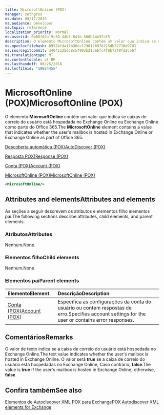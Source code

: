 ```yaml
---
title: MicrosoftOnline (POX)
manager: sethgros
ms.date: 09/17/2015
ms.audience: Developer
ms.topic: reference
localization_priority: Normal
ms.assetid: 0b88f02a-9c50-44b3-841b-560b24e37af5
description: O elemento MicrosoftOnline contém um valor que indica se caixas de correio do usuário está hospedada no Exchange Online ou Exchange Online como parte do Office 365.
ms.openlocfilehash: b952bfda17b30dcf29812697d225db32718d9781
ms.sourcegitcommit: 34041125dc8c5f993b21cebfc4f8b72f0fd2cb6f
ms.translationtype: MT
ms.contentlocale: pt-BR
ms.lasthandoff: 06/25/2018
ms.locfileid: "19824458"
---
```

# <a name="microsoftonline-pox"></a><span data-ttu-id="21c6e-103">MicrosoftOnline (POX)</span><span class="sxs-lookup"><span data-stu-id="21c6e-103">MicrosoftOnline (POX)</span></span>

<span data-ttu-id="21c6e-104">O elemento **MicrosoftOnline** contém um valor que indica se caixas de correio do usuário está hospedada no Exchange Online ou Exchange Online como parte do Office 365.</span><span class="sxs-lookup"><span data-stu-id="21c6e-104">The **MicrosoftOnline** element contains a value that indicates whether the user's mailbox is hosted in Exchange Online or Exchange Online as part of Office 365.</span></span> 
  
[<span data-ttu-id="21c6e-105">Descoberta automática (POX)</span><span class="sxs-lookup"><span data-stu-id="21c6e-105">AutoDiscover (POX)</span></span>](autodiscover-pox.md)
  
[<span data-ttu-id="21c6e-106">Resposta POX)</span><span class="sxs-lookup"><span data-stu-id="21c6e-106">Response (POX)</span></span>](response-pox.md)
  
[<span data-ttu-id="21c6e-107">Conta (POX)</span><span class="sxs-lookup"><span data-stu-id="21c6e-107">Account (POX)</span></span>](account-pox.md)
  
[<span data-ttu-id="21c6e-108">MicrosoftOnline (POX)</span><span class="sxs-lookup"><span data-stu-id="21c6e-108">MicrosoftOnline (POX)</span></span>](microsoftonline-pox.md)
  
```XML
<MicrosoftOnline/>
```

## <a name="attributes-and-elements"></a><span data-ttu-id="21c6e-109">Attributes and elements</span><span class="sxs-lookup"><span data-stu-id="21c6e-109">Attributes and elements</span></span>

<span data-ttu-id="21c6e-110">As seções a seguir descrevem os atributos e elementos filho elementos pai.</span><span class="sxs-lookup"><span data-stu-id="21c6e-110">The following sections describe attributes, child elements, and parent elements.</span></span>
  
### <a name="attributes"></a><span data-ttu-id="21c6e-111">Atributos</span><span class="sxs-lookup"><span data-stu-id="21c6e-111">Attributes</span></span>

<span data-ttu-id="21c6e-112">Nenhum.</span><span class="sxs-lookup"><span data-stu-id="21c6e-112">None.</span></span>
  
### <a name="child-elements"></a><span data-ttu-id="21c6e-113">Elementos filho</span><span class="sxs-lookup"><span data-stu-id="21c6e-113">Child elements</span></span>

<span data-ttu-id="21c6e-114">Nenhum.</span><span class="sxs-lookup"><span data-stu-id="21c6e-114">None.</span></span>
  
### <a name="parent-elements"></a><span data-ttu-id="21c6e-115">Elementos pai</span><span class="sxs-lookup"><span data-stu-id="21c6e-115">Parent elements</span></span>

|<span data-ttu-id="21c6e-116">**Elemento**</span><span class="sxs-lookup"><span data-stu-id="21c6e-116">**Element**</span></span>|<span data-ttu-id="21c6e-117">**Descrição**</span><span class="sxs-lookup"><span data-stu-id="21c6e-117">**Description**</span></span>|
|:-----|:-----|
|[<span data-ttu-id="21c6e-118">Conta (POX)</span><span class="sxs-lookup"><span data-stu-id="21c6e-118">Account (POX)</span></span>](account-pox.md) <br/> |<span data-ttu-id="21c6e-119">Especifica as configurações da conta do usuário ou contém respostas de erro.</span><span class="sxs-lookup"><span data-stu-id="21c6e-119">Specifies account settings for the user or contains error responses.</span></span>  <br/> |
   
## <a name="remarks"></a><span data-ttu-id="21c6e-120">Comentários</span><span class="sxs-lookup"><span data-stu-id="21c6e-120">Remarks</span></span>

<span data-ttu-id="21c6e-121">O valor de texto indica se a caixa de correio do usuário está hospedada no Exchange Online.</span><span class="sxs-lookup"><span data-stu-id="21c6e-121">The text value indicates whether the user's mailbox is hosted in Exchange Online.</span></span> <span data-ttu-id="21c6e-122">O valor será **true** se a caixa de correio do usuário está hospedadas no Exchange Online; Caso contrário, **false**.</span><span class="sxs-lookup"><span data-stu-id="21c6e-122">The value is **true** if the user's mailbox is hosted in Exchange Online; otherwise, **false**.</span></span>
  
## <a name="see-also"></a><span data-ttu-id="21c6e-123">Confira também</span><span class="sxs-lookup"><span data-stu-id="21c6e-123">See also</span></span>



[<span data-ttu-id="21c6e-124">Elementos de Autodiscover XML POX para Exchange</span><span class="sxs-lookup"><span data-stu-id="21c6e-124">POX Autodiscover XML elements for Exchange</span></span>](pox-autodiscover-xml-elements-for-exchange.md)


